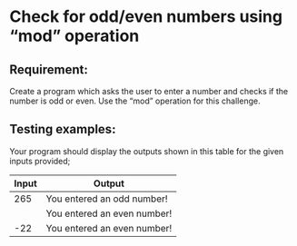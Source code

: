 # Check for odd/even numbers using “mod” operation

## Requirement:

Create a program which asks the user to enter a number and checks if the number is odd or even. Use the “mod” operation for this challenge.

## Testing examples:

Your program should display the outputs shown in this table for the given inputs provided;

| Input | Output                      |
| ----- | --------------------------- |
| 265   | You entered an odd number!  |
|       | You entered an even number! |
| -22   | You entered an even number! |